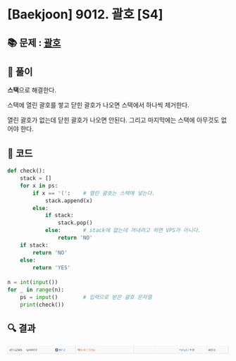 # [Baekjoon] 9012. 괄호 [S4]

## 📚 문제 : [괄호](https://www.acmicpc.net/problem/9012)

## 📖 풀이

**스택**으로 해결한다.

스택에 열린 괄호를 쌓고 닫힌 괄호가 나오면 스택에서 하나씩 제거한다.

열린 괄호가 없는데 닫힌 괄호가 나오면 안된다. 그리고 마지막에는 스택에 아무것도 없어야 한다.

## 📒 코드

```python
def check():
    stack = []
    for x in ps:
        if x == '(':    # 열린 괄호는 스택에 넣는다.
            stack.append(x)
        else:
            if stack:
                stack.pop()
            else:       # stack에 없는데 꺼내려고 하면 VPS가 아니다.
                return 'NO'
    if stack:
        return 'NO'
    else:
        return 'YES'

n = int(input())
for _ in range(n):
    ps = input()        # 입력으로 받은 괄호 문자열
    print(check())
```

## 🔍 결과

![image-20220628133903973](README.assets/image-20220628133903973.png)